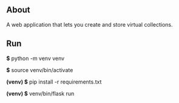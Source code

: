 ## About
A web application that lets you create and store virtual collections.

## Run
**$** python -m venv venv

**$** source venv/bin/activate

**(venv) $** pip install -r requirements.txt

**(venv) $** venv/bin/flask run
